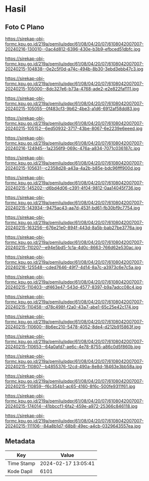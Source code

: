 # Hasil

## Foto C Plano

https://sirekap-obj-formc.kpu.go.id/219a/pemilu/pdpr/61/08/04/20/07/6108042007007-20240216-130010--0ac4d812-6396-430e-b3b9-efbced51dbfc.jpg

https://sirekap-obj-formc.kpu.go.id/219a/pemilu/pdpr/61/08/04/20/07/6108042007007-20240215-104838--0e2c5f0d-a74c-494b-8b30-3ebd3ebb47c3.jpg

https://sirekap-obj-formc.kpu.go.id/219a/pemilu/pdpr/61/08/04/20/07/6108042007007-20240215-105000--8dc327e6-b73a-4768-ade2-e2e822faf111.jpg

https://sirekap-obj-formc.kpu.go.id/219a/pemilu/pdpr/61/08/04/20/07/6108042007007-20240215-105055--0f483cf3-9b62-4be3-a1d6-6912af58dd83.jpg

https://sirekap-obj-formc.kpu.go.id/219a/pemilu/pdpr/61/08/04/20/07/6108042007007-20240215-105152--6ed50932-3717-43be-8067-6e2239e6eeed.jpg

https://sirekap-obj-formc.kpu.go.id/219a/pemilu/pdpr/61/08/04/20/07/6108042007007-20240216-124945--1a2356f9-069c-476a-a834-7071c036187c.jpg

https://sirekap-obj-formc.kpu.go.id/219a/pemilu/pdpr/61/08/04/20/07/6108042007007-20240215-105631--c2358d28-a43a-4a2b-b85e-bdc96fff900d.jpg

https://sirekap-obj-formc.kpu.go.id/219a/pemilu/pdpr/61/08/04/20/07/6108042007007-20240215-145202--d6bd4d06-c391-4f04-9812-0aa14045f736.jpg

https://sirekap-obj-formc.kpu.go.id/219a/pemilu/pdpr/61/08/04/20/07/6108042007007-20240215-143934--9475ac43-aa7d-453f-bd61-fb30bf9c7754.jpg

https://sirekap-obj-formc.kpu.go.id/219a/pemilu/pdpr/61/08/04/20/07/6108042007007-20240215-163256--676e21e0-894f-443d-8a5b-bab27be3776a.jpg

https://sirekap-obj-formc.kpu.go.id/219a/pemilu/pdpr/61/08/04/20/07/6108042007007-20240215-110207--e94e5bd5-1c1a-4d0c-8663-766d62e530ac.jpg

https://sirekap-obj-formc.kpu.go.id/219a/pemilu/pdpr/61/08/04/20/07/6108042007007-20240216-125548--cded7646-49f7-4d14-8a7c-a3973c6e7c5a.jpg

https://sirekap-obj-formc.kpu.go.id/219a/pemilu/pdpr/61/08/04/20/07/6108042007007-20240215-110403--df463e47-543d-4577-8397-b9a7adcc08c4.jpg

https://sirekap-obj-formc.kpu.go.id/219a/pemilu/pdpr/61/08/04/20/07/6108042007007-20240215-110458--d78c498f-f2a0-43a7-abe1-65c25e42c174.jpg

https://sirekap-obj-formc.kpu.go.id/219a/pemilu/pdpr/61/08/04/20/07/6108042007007-20240215-110600--8b6ec210-5478-4052-8de4-d212b915863f.jpg

https://sirekap-obj-formc.kpu.go.id/219a/pemilu/pdpr/61/08/04/20/07/6108042007007-20240215-110653--64a0afd7-ae6c-4e78-8755-a86c0d5f860b.jpg

https://sirekap-obj-formc.kpu.go.id/219a/pemilu/pdpr/61/08/04/20/07/6108042007007-20240215-110807--b4855376-12cd-490a-8e8d-18463e3bb58a.jpg

https://sirekap-obj-formc.kpu.go.id/219a/pemilu/pdpr/61/08/04/20/07/6108042007007-20240215-110859--f6c354b1-ac65-4160-8f6c-500fe9311f61.jpg

https://sirekap-obj-formc.kpu.go.id/219a/pemilu/pdpr/61/08/04/20/07/6108042007007-20240215-174014--41bbccf1-6fa2-459e-a972-25366c846118.jpg

https://sirekap-obj-formc.kpu.go.id/219a/pemilu/pdpr/61/08/04/20/07/6108042007007-20240215-111106--84a8b1d7-68b8-49ec-a4cb-0329643557ea.jpg


## Metadata

| Key        | Value               |
| ---------- | ------------------- |
| Time Stamp | 2024-02-17 13:05:41 |
| Kode Dapil | 6101                |



